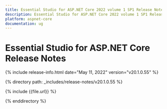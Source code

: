 ```yaml
---
title: Essential Studio for ASP.NET Core 2022 volume 1 SP1 Release Notes  
description: Essential Studio for ASP.NET Core 2022 volume 1 SP1 Release Notes  
platform: aspnet-core
documentation: ug
---
```


# Essential Studio for ASP.NET Core  Release Notes  

{% include release-info.html date="May 11, 2022"  version="v20.1.0.55" %} 

{% directory path: _includes/release-notes/v20.1.0.55 %}

{% include {{file.url}} %}

{% enddirectory %}